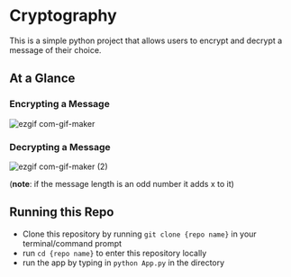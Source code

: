 # Cryptography
This is a simple python project that allows users to encrypt and decrypt a message of their choice. 

## At a Glance 

### Encrypting a Message
![ezgif com-gif-maker](https://user-images.githubusercontent.com/73315015/178360462-ac79f4a2-d812-44c9-a17f-db5a04a44b46.gif)

### Decrypting a Message
![ezgif com-gif-maker (2)](https://user-images.githubusercontent.com/73315015/178363195-4dca3280-9350-46e1-a0d2-c2d5a1b7fad2.gif)

(**note**: if the message length is an odd number it adds x to it)

## Running this Repo
- Clone this repository by running `git clone {repo name}` in your terminal/command prompt
- run `cd {repo name}` to enter this repository locally
- run the app by typing in `python App.py` in the directory
